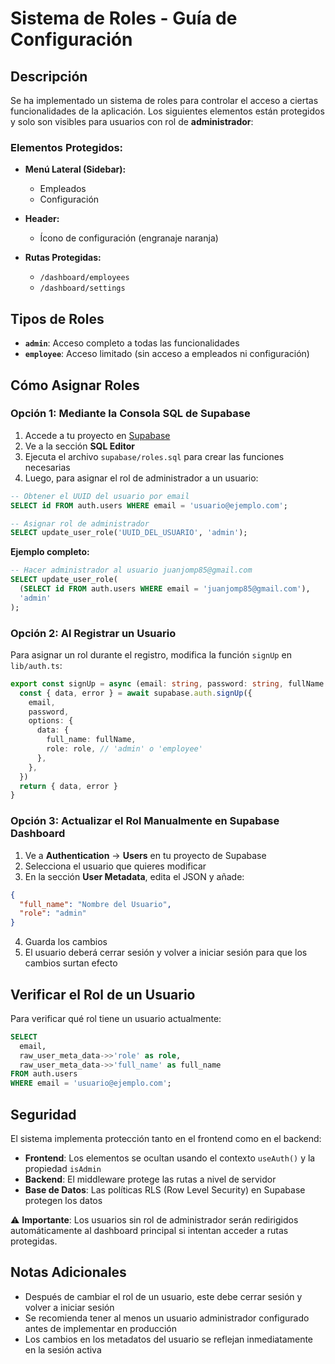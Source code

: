# Sistema de Roles - Guía de Configuración

## Descripción

Se ha implementado un sistema de roles para controlar el acceso a ciertas funcionalidades de la aplicación. Los siguientes elementos están protegidos y solo son visibles para usuarios con rol de **administrador**:

### Elementos Protegidos:
- **Menú Lateral (Sidebar):**
  - Empleados
  - Configuración

- **Header:**
  - Ícono de configuración (engranaje naranja)

- **Rutas Protegidas:**
  - `/dashboard/employees`
  - `/dashboard/settings`

## Tipos de Roles

- **`admin`**: Acceso completo a todas las funcionalidades
- **`employee`**: Acceso limitado (sin acceso a empleados ni configuración)

## Cómo Asignar Roles

### Opción 1: Mediante la Consola SQL de Supabase

1. Accede a tu proyecto en [Supabase](https://supabase.com)
2. Ve a la sección **SQL Editor**
3. Ejecuta el archivo `supabase/roles.sql` para crear las funciones necesarias
4. Luego, para asignar el rol de administrador a un usuario:

```sql
-- Obtener el UUID del usuario por email
SELECT id FROM auth.users WHERE email = 'usuario@ejemplo.com';

-- Asignar rol de administrador
SELECT update_user_role('UUID_DEL_USUARIO', 'admin');
```

**Ejemplo completo:**
```sql
-- Hacer administrador al usuario juanjomp85@gmail.com
SELECT update_user_role(
  (SELECT id FROM auth.users WHERE email = 'juanjomp85@gmail.com'),
  'admin'
);
```

### Opción 2: Al Registrar un Usuario

Para asignar un rol durante el registro, modifica la función `signUp` en `lib/auth.ts`:

```typescript
export const signUp = async (email: string, password: string, fullName: string, role: string = 'employee') => {
  const { data, error } = await supabase.auth.signUp({
    email,
    password,
    options: {
      data: {
        full_name: fullName,
        role: role, // 'admin' o 'employee'
      },
    },
  })
  return { data, error }
}
```

### Opción 3: Actualizar el Rol Manualmente en Supabase Dashboard

1. Ve a **Authentication** → **Users** en tu proyecto de Supabase
2. Selecciona el usuario que quieres modificar
3. En la sección **User Metadata**, edita el JSON y añade:
```json
{
  "full_name": "Nombre del Usuario",
  "role": "admin"
}
```
4. Guarda los cambios
5. El usuario deberá cerrar sesión y volver a iniciar sesión para que los cambios surtan efecto

## Verificar el Rol de un Usuario

Para verificar qué rol tiene un usuario actualmente:

```sql
SELECT 
  email,
  raw_user_meta_data->>'role' as role,
  raw_user_meta_data->>'full_name' as full_name
FROM auth.users
WHERE email = 'usuario@ejemplo.com';
```

## Seguridad

El sistema implementa protección tanto en el frontend como en el backend:

- **Frontend**: Los elementos se ocultan usando el contexto `useAuth()` y la propiedad `isAdmin`
- **Backend**: El middleware protege las rutas a nivel de servidor
- **Base de Datos**: Las políticas RLS (Row Level Security) en Supabase protegen los datos

⚠️ **Importante**: Los usuarios sin rol de administrador serán redirigidos automáticamente al dashboard principal si intentan acceder a rutas protegidas.

## Notas Adicionales

- Después de cambiar el rol de un usuario, este debe cerrar sesión y volver a iniciar sesión
- Se recomienda tener al menos un usuario administrador configurado antes de implementar en producción
- Los cambios en los metadatos del usuario se reflejan inmediatamente en la sesión activa

